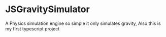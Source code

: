 # JSGravitySimulator
A Physics simulation engine so simple it only simulates gravity, Also this is my first typescript project
